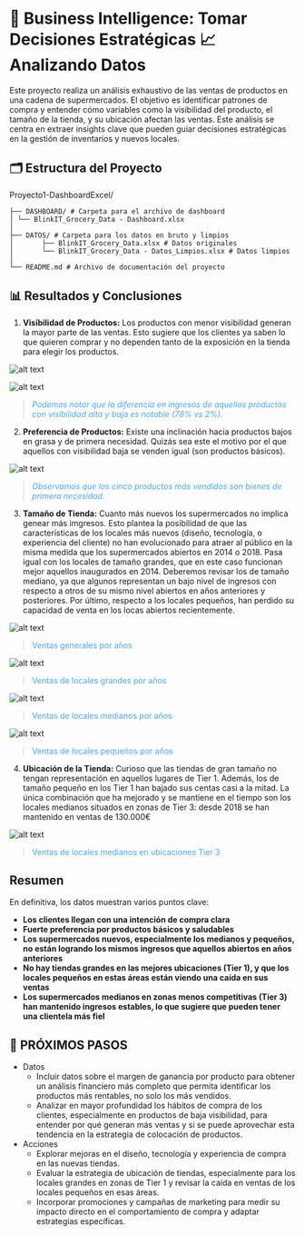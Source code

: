 # 👔 Business Intelligence: Tomar Decisiones Estratégicas 📈 Analizando Datos 
Este proyecto realiza un análisis exhaustivo de las ventas de productos en una cadena de supermercados. El objetivo es identificar patrones de compra y entender cómo variables como la visibilidad del producto, el tamaño de la tienda, y su ubicación afectan las ventas. Este análisis se centra en extraer insights clave que pueden guiar decisiones estratégicas en la gestión de inventarios y nuevos locales.

## 🗂️ Estructura del Proyecto

Proyecto1-DashboardExcel/
```
├── DASHBOARD/ # Carpeta para el archivo de dashboard 
│ └── BlinkIT_Grocery_Data - Dashboard.xlsx 
│
├── DATOS/ # Carpeta para los datos en bruto y limpios 
│       ├── BlinkIT_Grocery_Data.xlsx # Datos originales 
│       └── BlinkIT_Grocery_Data - Datos_Limpios.xlsx # Datos limpios 
│
└── README.md # Archivo de documentación del proyecto
```


## 📊 Resultados y Conclusiones

1. **Visibilidad de Productos:** Los productos con menor visibilidad generan la mayor parte de las ventas. Esto sugiere que los clientes ya saben lo que quieren comprar y no dependen tanto de la exposición en la tienda para elegir los productos.

![alt text](image-1.png)

![alt text](image-2.png)

>  <span style=color:#4DA6FF> _Podemos notar que la diferencia en ingresos de aquellos productos con visibilidad alta y baja es notable (78% vs 2%)._ </span> 

2. **Preferencia de Productos:** Existe una inclinación hacia productos bajos en grasa y de primera necesidad. Quizás sea este el motivo por el que aquellos con visibilidad baja se venden igual (son productos básicos).

![alt text](image-3.png)

>  <span style=color:#4DA6FF> _Observamos que los cinco productos más vendidos son bienes de primera necesidad._ </span> 

3. **Tamaño de Tienda:** Cuanto más nuevos los supermercados no implica genear más imgresos. Esto plantea la posibilidad de que las características de los locales más nuevos (diseño, tecnología, o experiencia del cliente) no han evolucionado para atraer al público en la misma medida que los supermercados abiertos en 2014 o 2018. Pasa igual con los locales de tamaño grandes, que en este caso funcionan mejor aquellos inaugurados en 2014. Deberemos revisar los de tamaño mediano, ya que algunos representan un bajo nivel de ingresos con respecto a otros de su mismo nivel abiertos en años anteriores y posteriores. Por último, respecto a los locales pequeños, han perdido su capacidad de venta en los locas abiertos recientemente.

![alt text](image-4.png)
> <span style=color:#4DA6FF>Ventas generales por años </span> 

![alt text](image-5.png)
> <span style=color:#4DA6FF>Ventas de locales grandes por años </span> 

![alt text](image-6.png)
> <span style=color:#4DA6FF>Ventas de locales medianos por años </span> 

![alt text](image-7.png)
> <span style=color:#4DA6FF>Ventas de locales pequeños por años </span> 

4. **Ubicación de la Tienda:** Curioso que las tiendas de gran tamaño no tengan representación en aquellos lugares de Tier 1. Además, los de tamaño pequeño en los Tier 1 han bajado sus centas casi a la mitad. La única combinación que ha mejorado y se mantiene en el tiempo son los locales medianos situados en zonas de Tier 3: desde 2018 se han mantenido en ventas de 130.000€

![alt text](image-8.png)
> <span style=color:#4DA6FF>Ventas de locales medianos en ubicaciones Tier 3 </span> 

## Resumen
En definitiva, los datos muestran varios puntos clave:

+ **Los clientes llegan con una intención de compra clara**
+ **Fuerte preferencia por productos básicos y saludables**
+ **Los supermercados nuevos, especialmente los medianos y pequeños, no están logrando los mismos ingresos que aquellos abiertos en años anteriores**
+ **No hay tiendas grandes en las mejores ubicaciones (Tier 1), y que los locales pequeños en estas áreas están viendo una caída en sus ventas**
+ **Los supermercados medianos en zonas menos competitivas (Tier 3) han mantenido ingresos estables, lo que sugiere que pueden tener una clientela más fiel** 

## 🔄 PRÓXIMOS PASOS
 - Datos
     - Incluir datos sobre el margen de ganancia por producto para obtener un análisis financiero más completo que permita identificar los productos más rentables, no solo los más vendidos.
     - Analizar en mayor profundidad los hábitos de compra de los clientes, especialmente en productos de baja visibilidad, para entender por qué generan más ventas y si se puede aprovechar esta tendencia en la estrategia de colocación de productos.
- Acciones
    - Explorar mejoras en el diseño, tecnología y experiencia de compra en las nuevas tiendas.
    - Evaluar la estrategia de ubicación de tiendas, especialmente para los locales grandes en zonas de Tier 1 y revisar la caída en ventas de los locales pequeños en esas áreas.
    - Incorporar promociones y campañas de marketing para medir su impacto directo en el comportamiento de compra y adaptar estrategias específicas.


